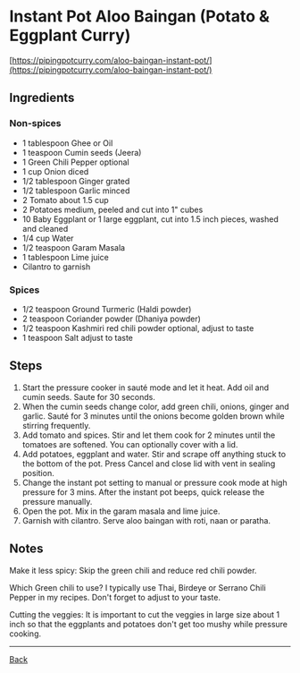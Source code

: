 # Instant Pot Aloo Baingan (Potato & Eggplant Curry)

[https://pipingpotcurry.com/aloo-baingan-instant-pot/](https://pipingpotcurry.com/aloo-baingan-instant-pot/)

## Ingredients

### Non-spices

- 1 tablespoon Ghee or Oil
- 1 teaspoon Cumin seeds (Jeera)
- 1 Green Chili Pepper optional
- 1 cup Onion diced
- 1/2 tablespoon Ginger grated
- 1/2 tablespoon Garlic minced
- 2 Tomato about 1.5 cup
- 2 Potatoes medium, peeled and cut into 1" cubes
- 10 Baby Eggplant or 1 large eggplant, cut into 1.5 inch pieces, washed and cleaned
- 1/4 cup Water
- 1/2 teaspoon Garam Masala
- 1 tablespoon Lime juice
- Cilantro to garnish

### Spices

- 1/2 teaspoon Ground Turmeric (Haldi powder)
- 2 teaspoon Coriander powder (Dhaniya powder)
- 1/2 teaspoon Kashmiri red chili powder optional, adjust to taste
- 1 teaspoon Salt adjust to taste

## Steps

1. Start the pressure cooker in sauté mode and let it heat. Add oil and cumin seeds. Saute for 30 seconds.
2. When the cumin seeds change color, add green chili, onions, ginger and garlic. Sauté for 3 minutes until the onions become golden brown while stirring frequently.
3. Add tomato and spices. Stir and let them cook for 2 minutes until the tomatoes are softened. You can optionally cover with a lid.
4. Add potatoes, eggplant and water. Stir and scrape off anything stuck to the bottom of the pot. Press Cancel and close lid with vent in sealing position.
5. Change the instant pot setting to manual or pressure cook mode at high pressure for 3 mins. After the instant pot beeps, quick release the pressure manually.
6. Open the pot. Mix in the garam masala and lime juice.
7. Garnish with cilantro. Serve aloo baingan with roti, naan or paratha.

## Notes

Make it less spicy: Skip the green chili and reduce red chili powder.

Which Green chili to use? I typically use Thai, Birdeye or Serrano Chili Pepper in my recipes. Don't forget to adjust to your taste.

Cutting the veggies: It is important to cut the veggies in large size about 1 inch so that the eggplants and potatoes don't get too mushy while pressure cooking.

---
[Back](../readme.md)
